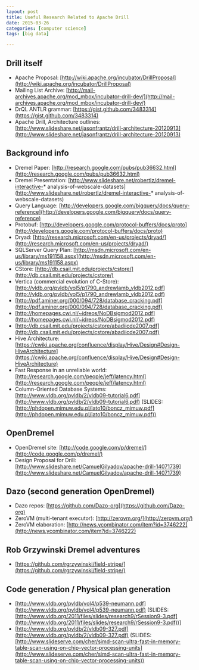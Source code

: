 ```yaml
---
layout: post
title: Useful Research Related to Apache Drill
date: 2015-03-26
categories: [computer science]
tags: [big data]

---
```


## Drill itself

* Apache Proposal: [http://wiki.apache.org/incubator/DrillProposal](http://wiki.apache.org/incubator/DrillProposal)
* Mailing List Archive: [http://mail-archives.apache.org/mod_mbox/incubator-drill-dev/](http://mail-archives.apache.org/mod_mbox/incubator-drill-dev/)
* DrQL ANTLR grammar: [https://gist.github.com/3483314](https://gist.github.com/3483314)
* Apache Drill, Architecture outlines: [http://www.slideshare.net/jasonfrantz/drill-architecture-20120913](http://www.slideshare.net/jasonfrantz/drill-architecture-20120913)

## Background info

* Dremel Paper: [http://research.google.com/pubs/pub36632.html](http://research.google.com/pubs/pub36632.html)
* Dremel Presentation: [http://www.slideshare.net/robertlz/dremel-interactive-* analysis-of-webscale-datasets](http://www.slideshare.net/robertlz/dremel-interactive-* analysis-of-webscale-datasets)
* Query Language: [http://developers.google.com/bigquery/docs/query-reference](http://developers.google.com/bigquery/docs/query-reference)
* Protobuf: [http://developers.google.com/protocol-buffers/docs/proto](http://developers.google.com/protocol-buffers/docs/proto)
* Dryad: [http://research.microsoft.com/en-us/projects/dryad/](http://research.microsoft.com/en-us/projects/dryad/)
* SQLServer Query Plan: [http://msdn.microsoft.com/en-us/library/ms191158.aspx](http://msdn.microsoft.com/en-us/library/ms191158.aspx)
* CStore: [http://db.csail.mit.edu/projects/cstore/](http://db.csail.mit.edu/projects/cstore/)
* Vertica (commercial evolution of C-Store): [http://vldb.org/pvldb/vol5/p1790_andrewlamb_vldb2012.pdf](http://vldb.org/pvldb/vol5/p1790_andrewlamb_vldb2012.pdf)
* [http://pdf.aminer.org/000/094/728/database_cracking.pdf](http://pdf.aminer.org/000/094/728/database_cracking.pdf)
* [http://homepages.cwi.nl/~idreos/NoDBsigmod2012.pdf](http://homepages.cwi.nl/~idreos/NoDBsigmod2012.pdf)
* [http://db.csail.mit.edu/projects/cstore/abadiicde2007.pdf](http://db.csail.mit.edu/projects/cstore/abadiicde2007.pdf)
* Hive Architecture: [https://cwiki.apache.org/confluence/display/Hive/Design#Design-HiveArchitecture](https://cwiki.apache.org/confluence/display/Hive/Design#Design-HiveArchitecture)
* Fast Response in an unreliable world: [http://research.google.com/people/jeff/latency.html](http://research.google.com/people/jeff/latency.html)
* Column-Oriented Database Systems: [http://www.vldb.org/pvldb/2/vldb09-tutorial6.pdf](http://www.vldb.org/pvldb/2/vldb09-tutorial6.pdf) (SLIDES: [http://phdopen.mimuw.edu.pl/lato10/boncz_mimuw.pdf](http://phdopen.mimuw.edu.pl/lato10/boncz_mimuw.pdf))

## OpenDremel

* OpenDremel site: [http://code.google.com/p/dremel/](http://code.google.com/p/dremel/)
* Design Proposal for Drill: [http://www.slideshare.net/CamuelGilyadov/apache-drill-14071739](http://www.slideshare.net/CamuelGilyadov/apache-drill-14071739)

## Dazo (second generation OpenDremel)

* Dazo repos: [https://github.com/Dazo-org](https://github.com/Dazo-org)
* ZeroVM (multi-tenant executor): [http://zerovm.org/](http://zerovm.org/)
* ZeroVM elaboration: [http://news.ycombinator.com/item?id=3746222](http://news.ycombinator.com/item?id=3746222)

## Rob Grzywinski Dremel adventures

* [https://github.com/rgrzywinski/field-stripe/](https://github.com/rgrzywinski/field-stripe/)

## Code generation / Physical plan generation

* [http://www.vldb.org/pvldb/vol4/p539-neumann.pdf](http://www.vldb.org/pvldb/vol4/p539-neumann.pdf) (SLIDES: [http://www.vldb.org/2011/files/slides/research9/rSession9-3.pdf](http://www.vldb.org/2011/files/slides/research9/rSession9-3.pdf))]
* [http://www.vldb.org/pvldb/2/vldb09-327.pdf](http://www.vldb.org/pvldb/2/vldb09-327.pdf) (SLIDES: [http://www.slideserve.com/cher/simd-scan-ultra-fast-in-memory-table-scan-using-on-chip-vector-processing-units](http://www.slideserve.com/cher/simd-scan-ultra-fast-in-memory-table-scan-using-on-chip-vector-processing-units))
